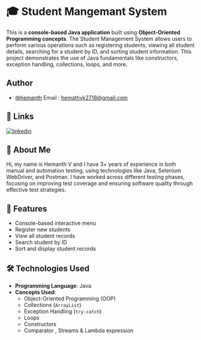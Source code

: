 
# 🎓 Student Mangemant System


This is a **console-based Java application** built using **Object-Oriented Programming concepts**. The Student Management System allows users to perform various operations such as registering students, viewing all student details, searching for a student by ID, and sorting student information. This project demonstrates the use of Java fundamentals like constructors, exception handling, collections, loops, and more.



## Author

- [@hemanth](https://github.com/Hemanthvk18)
Email : hemathvk2718@gmail.com


## 🔗 Links
[![linkedin](https://img.shields.io/badge/linkedin-0A66C2?style=for-the-badge&logo=linkedin&logoColor=white)](https://www.linkedin.com/in/hemanth-v-283682202/)



## 📌 About Me
Hi, my name is Hemanth V and I have 3+ years of experience in both manual and automation testing, using technologies like Java, Selenium WebDriver, and Postman. I have worked across different testing phases, focusing on improving test coverage and ensuring software quality through effective test strategies.




## 🚀 Features


- Console-based interactive menu
- Register new students
- View all student records
- Search student by ID
- Sort and display student records


## 🛠️ Technologies Used

- **Programming Language**: Java  
- **Concepts Used**:
  - Object-Oriented Programming (OOP)
  - Collections (`ArrayList`)
  - Exception Handling (`try-catch`)
  - Loops
  - Constructors
  - Comparator , Streams & Lambda expression

